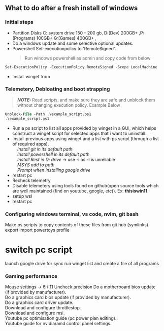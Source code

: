 ## What to do after a fresh install of windows

### Initial steps

- Partition Disks C: system drive 150 - 200 gb, D:(Dev) 200GB+ ,P:(Programs) 100GB+ G:(Games) 400GB+ ,
- Do a windows update and some selective optional updates.
- Powershell Set-executionpolicy to 'RemoteSigned'.
  > Run windows powershell as admin and copy code from below

```ps
Set-ExecutionPolicy -ExecutionPolicy RemoteSigned -Scope LocalMachine
```

- Install winget from <a href=""></a>

### Telemetery, Debloating and boot strapping

> **_NOTE:_** Read scripts, and make sure they are safe and unblock them without changing execution policy. Example Below

```ps
Unblock-File -Path .\example_script.ps1
.\example_script.ps1
```

- Run a ps script to list all apps provided by winget in a GUI, which helps construct a winget script for selected apps that i want to uninstall.<br>
- Install previous apps using winget and a list with ps script (through a list of required apps).<br>
  &nbsp;&nbsp;&nbsp;&nbsp;_Install git in its default path_<br>
  &nbsp;&nbsp;&nbsp;&nbsp;_Install powershell in its default path_<br>
  &nbsp;&nbsp;&nbsp;&nbsp;_Install Rest in D: drive_ -> use -i as -l is unreliable<br>
  &nbsp;&nbsp;&nbsp;&nbsp;_MSYS add to path_<br>
  &nbsp;&nbsp;&nbsp;&nbsp;_Prompt when installing google drive_<br>
- restart pc
- Recheck telemetry
- Disable telemetery using tools found on github(open source tools which are well maintained (find on youtube, google, etc)). Ex: **thisiswin11**.<br>
- setup wsl
- restart pc

### Configuring windows terminal, vs code, nvim, git bash

Make ps scripts to copy contents of these files from git hub (symlinks)<br>
export import powertoys profile<br>

# switch pc script

launch google drive for sync
run winget list and create a file of all programs

### Gaming performance

Mouse settings -> 6 / 11
Uncheck precision
Do a motherboard bios update (if provided by manufacturer).<br>
Do a graphics card bios update (if provided by manufacturer).<br>
Do a graphics card driver update.<br>
Download and configure throttlestop.<br>
Download and configure msi.<br>
Youtube pc optimisation guide (pc power plan editing).<br>
Youtube guide for nvidia/amd control panel settings.<br>
